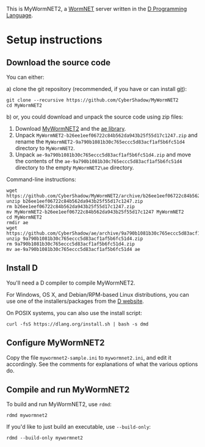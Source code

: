 This is MyWormNET2, a [WormNET](http://worms2d.info/WormNET) server written in the [D Programming Language](http://dlang.org/).

# Setup instructions

## Download the source code

You can either:

a) clone the git repository (recommended, if you have or can install [git](http://git-scm.com/)):

    git clone --recursive https://github.com/CyberShadow/MyWormNET2
    cd MyWormNET2

b) or, you could download and unpack the source code using zip files:

   1. Download [MyWormNET2](https://github.com/CyberShadow/MyWormNET2/archive/b26ee1eef06722c84b562da943b25f55d17c1247.zip)
      and the [ae library](https://github.com/CyberShadow/ae/archive/9a790b1081b30c765eccc5d83acf1af5b6fc51d4.zip).
   2. Unpack `MyWormNET2-b26ee1eef06722c84b562da943b25f55d17c1247.zip` and rename the
      `MyWormNET2-9a790b1081b30c765eccc5d83acf1af5b6fc51d4` directory to `MyWormNET2`.
   3. Unpack `ae-9a790b1081b30c765eccc5d83acf1af5b6fc51d4.zip` and move the contents of the
      `ae-9a790b1081b30c765eccc5d83acf1af5b6fc51d4` directory to the empty `MyWormNET2\ae` directory.

Command-line instructions:

    wget https://github.com/CyberShadow/MyWormNET2/archive/b26ee1eef06722c84b562da943b25f55d17c1247.zip
    unzip b26ee1eef06722c84b562da943b25f55d17c1247.zip
    rm b26ee1eef06722c84b562da943b25f55d17c1247.zip
    mv MyWormNET2-b26ee1eef06722c84b562da943b25f55d17c1247 MyWormNET2
    cd MyWormNET2
    rmdir ae
    wget https://github.com/CyberShadow/ae/archive/9a790b1081b30c765eccc5d83acf1af5b6fc51d4.zip
    unzip 9a790b1081b30c765eccc5d83acf1af5b6fc51d4.zip
    rm 9a790b1081b30c765eccc5d83acf1af5b6fc51d4.zip
    mv ae-9a790b1081b30c765eccc5d83acf1af5b6fc51d4 ae

## Install D

You'll need a D compiler to compile MyWormNET2.

For Windows, OS X, and Debian/RPM-based Linux distributions, you can use one of the installers/packages from the [D website](http://dlang.org/download.html).

On POSIX systems, you can also use the install script:

    curl -fsS https://dlang.org/install.sh | bash -s dmd

## Configure MyWormNET2

Copy the file `mywormnet2-sample.ini` to `mywormnet2.ini`, and edit it accordingly.
See the comments for explanations of what the various options do.

## Compile and run MyWormNET2

To build and run MyWormNET2, use `rdmd`:

    rdmd mywormnet2

If you'd like to just build an executable, use `--build-only`:

    rdmd --build-only mywormnet2
